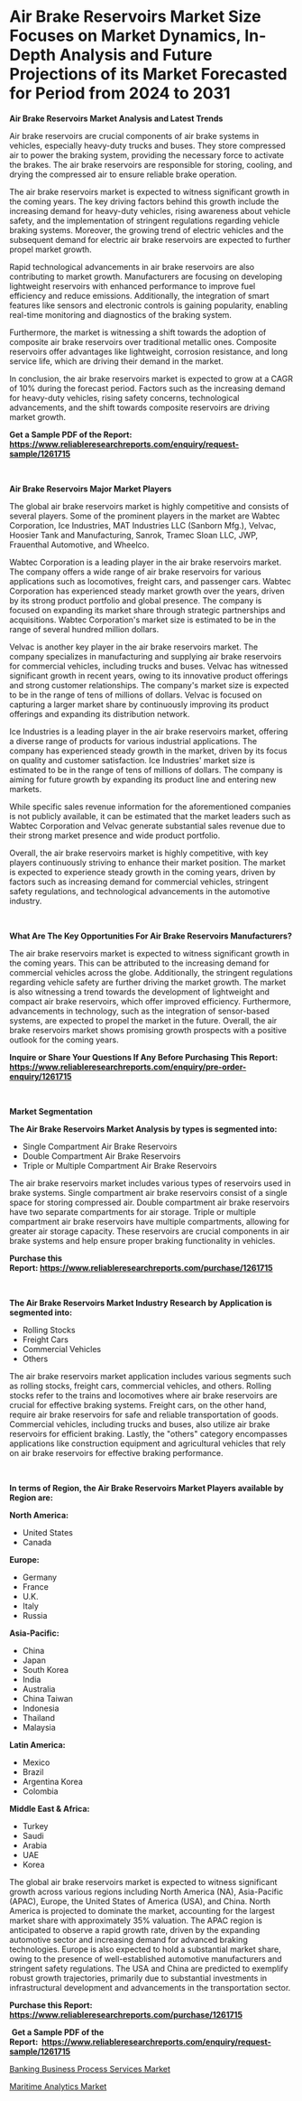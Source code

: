 <p><h1>Air Brake Reservoirs Market Size Focuses on Market Dynamics, In-Depth Analysis and Future Projections of its Market Forecasted for Period from 2024 to 2031</h1></p><p><strong>Air Brake Reservoirs Market Analysis and Latest Trends</strong></p>
<p><p>Air brake reservoirs are crucial components of air brake systems in vehicles, especially heavy-duty trucks and buses. They store compressed air to power the braking system, providing the necessary force to activate the brakes. The air brake reservoirs are responsible for storing, cooling, and drying the compressed air to ensure reliable brake operation.</p><p>The air brake reservoirs market is expected to witness significant growth in the coming years. The key driving factors behind this growth include the increasing demand for heavy-duty vehicles, rising awareness about vehicle safety, and the implementation of stringent regulations regarding vehicle braking systems. Moreover, the growing trend of electric vehicles and the subsequent demand for electric air brake reservoirs are expected to further propel market growth.</p><p>Rapid technological advancements in air brake reservoirs are also contributing to market growth. Manufacturers are focusing on developing lightweight reservoirs with enhanced performance to improve fuel efficiency and reduce emissions. Additionally, the integration of smart features like sensors and electronic controls is gaining popularity, enabling real-time monitoring and diagnostics of the braking system.</p><p>Furthermore, the market is witnessing a shift towards the adoption of composite air brake reservoirs over traditional metallic ones. Composite reservoirs offer advantages like lightweight, corrosion resistance, and long service life, which are driving their demand in the market.</p><p>In conclusion, the air brake reservoirs market is expected to grow at a CAGR of 10% during the forecast period. Factors such as the increasing demand for heavy-duty vehicles, rising safety concerns, technological advancements, and the shift towards composite reservoirs are driving market growth.</p></p>
<p><strong>Get a Sample PDF of the Report:&nbsp; <a href="https://www.reliableresearchreports.com/enquiry/request-sample/1261715">https://www.reliableresearchreports.com/enquiry/request-sample/1261715</a></strong></p>
<p>&nbsp;</p>
<p><strong>Air Brake Reservoirs Major Market Players</strong></p>
<p><p>The global air brake reservoirs market is highly competitive and consists of several players. Some of the prominent players in the market are Wabtec Corporation, Ice Industries, MAT Industries LLC (Sanborn Mfg.), Velvac, Hoosier Tank and Manufacturing, Sanrok, Tramec Sloan LLC, JWP, Frauenthal Automotive, and Wheelco.</p><p>Wabtec Corporation is a leading player in the air brake reservoirs market. The company offers a wide range of air brake reservoirs for various applications such as locomotives, freight cars, and passenger cars. Wabtec Corporation has experienced steady market growth over the years, driven by its strong product portfolio and global presence. The company is focused on expanding its market share through strategic partnerships and acquisitions. Wabtec Corporation's market size is estimated to be in the range of several hundred million dollars.</p><p>Velvac is another key player in the air brake reservoirs market. The company specializes in manufacturing and supplying air brake reservoirs for commercial vehicles, including trucks and buses. Velvac has witnessed significant growth in recent years, owing to its innovative product offerings and strong customer relationships. The company's market size is expected to be in the range of tens of millions of dollars. Velvac is focused on capturing a larger market share by continuously improving its product offerings and expanding its distribution network.</p><p>Ice Industries is a leading player in the air brake reservoirs market, offering a diverse range of products for various industrial applications. The company has experienced steady growth in the market, driven by its focus on quality and customer satisfaction. Ice Industries' market size is estimated to be in the range of tens of millions of dollars. The company is aiming for future growth by expanding its product line and entering new markets.</p><p>While specific sales revenue information for the aforementioned companies is not publicly available, it can be estimated that the market leaders such as Wabtec Corporation and Velvac generate substantial sales revenue due to their strong market presence and wide product portfolio.</p><p>Overall, the air brake reservoirs market is highly competitive, with key players continuously striving to enhance their market position. The market is expected to experience steady growth in the coming years, driven by factors such as increasing demand for commercial vehicles, stringent safety regulations, and technological advancements in the automotive industry.</p></p>
<p>&nbsp;</p>
<p><strong>What Are The Key Opportunities For Air Brake Reservoirs Manufacturers?</strong></p>
<p><p>The air brake reservoirs market is expected to witness significant growth in the coming years. This can be attributed to the increasing demand for commercial vehicles across the globe. Additionally, the stringent regulations regarding vehicle safety are further driving the market growth. The market is also witnessing a trend towards the development of lightweight and compact air brake reservoirs, which offer improved efficiency. Furthermore, advancements in technology, such as the integration of sensor-based systems, are expected to propel the market in the future. Overall, the air brake reservoirs market shows promising growth prospects with a positive outlook for the coming years.</p></p>
<p><strong>Inquire or Share Your Questions If Any Before Purchasing This Report: <a href="https://www.reliableresearchreports.com/enquiry/pre-order-enquiry/1261715">https://www.reliableresearchreports.com/enquiry/pre-order-enquiry/1261715</a></strong></p>
<p>&nbsp;</p>
<p><strong>Market Segmentation</strong></p>
<p><strong>The Air Brake Reservoirs Market Analysis by types is segmented into:</strong></p>
<p><ul><li>Single Compartment Air Brake Reservoirs</li><li>Double Compartment Air Brake Reservoirs</li><li>Triple or Multiple Compartment Air Brake Reservoirs</li></ul></p>
<p><p>The air brake reservoirs market includes various types of reservoirs used in brake systems. Single compartment air brake reservoirs consist of a single space for storing compressed air. Double compartment air brake reservoirs have two separate compartments for air storage. Triple or multiple compartment air brake reservoirs have multiple compartments, allowing for greater air storage capacity. These reservoirs are crucial components in air brake systems and help ensure proper braking functionality in vehicles.</p></p>
<p><strong>Purchase this Report:&nbsp;<a href="https://www.reliableresearchreports.com/purchase/1261715">https://www.reliableresearchreports.com/purchase/1261715</a></strong></p>
<p>&nbsp;</p>
<p><strong>The Air Brake Reservoirs Market Industry Research by Application is segmented into:</strong></p>
<p><ul><li>Rolling Stocks</li><li>Freight Cars</li><li>Commercial Vehicles</li><li>Others</li></ul></p>
<p><p>The air brake reservoirs market application includes various segments such as rolling stocks, freight cars, commercial vehicles, and others. Rolling stocks refer to the trains and locomotives where air brake reservoirs are crucial for effective braking systems. Freight cars, on the other hand, require air brake reservoirs for safe and reliable transportation of goods. Commercial vehicles, including trucks and buses, also utilize air brake reservoirs for efficient braking. Lastly, the "others" category encompasses applications like construction equipment and agricultural vehicles that rely on air brake reservoirs for effective braking performance.</p></p>
<p>&nbsp;</p>
<p><strong>In terms of Region, the Air Brake Reservoirs Market Players available by Region are:</strong></p>
<p>
    <p> <strong> North America: </strong>
        <ul>
            <li>United States</li>
            <li>Canada</li>
        </ul>
        </p> 
    <p> <strong> Europe: </strong>
        <ul>
            <li>Germany</li>
            <li>France</li>
            <li>U.K.</li>
            <li>Italy</li>
            <li>Russia</li>
        </ul>
        </p> 
    <p> <strong> Asia-Pacific: </strong>
        <ul>
            <li>China</li>
            <li>Japan</li>
            <li>South Korea</li>
            <li>India</li>
            <li>Australia</li>
            <li>China Taiwan</li>
            <li>Indonesia</li>
            <li>Thailand</li>
            <li>Malaysia</li>
        </ul>
        </p> 
    <p> <strong> Latin America: </strong>
        <ul>
            <li>Mexico</li>
            <li>Brazil</li>
            <li>Argentina Korea</li>
            <li>Colombia</li>
        </ul>
        </p> 
    <p> <strong> Middle East & Africa: </strong>
        <ul>
            <li>Turkey</li>
            <li>Saudi</li>
            <li>Arabia</li>
            <li>UAE</li>
            <li>Korea</li>
        </ul>
    </p>
    </p>
<p><p>The global air brake reservoirs market is expected to witness significant growth across various regions including North America (NA), Asia-Pacific (APAC), Europe, the United States of America (USA), and China. North America is projected to dominate the market, accounting for the largest market share with approximately 35% valuation. The APAC region is anticipated to observe a rapid growth rate, driven by the expanding automotive sector and increasing demand for advanced braking technologies. Europe is also expected to hold a substantial market share, owing to the presence of well-established automotive manufacturers and stringent safety regulations. The USA and China are predicted to exemplify robust growth trajectories, primarily due to substantial investments in infrastructural development and advancements in the transportation sector.</p></p>
<p><strong>Purchase this Report: <a href="https://www.reliableresearchreports.com/purchase/1261715">https://www.reliableresearchreports.com/purchase/1261715</a></strong></p>
<p>&nbsp;<strong>Get a Sample PDF of the Report:&nbsp;&nbsp;<a href="https://www.reliableresearchreports.com/enquiry/request-sample/1261715">https://www.reliableresearchreports.com/enquiry/request-sample/1261715</a></strong></p>
<p><strong></strong></p>
<p><p><a href="https://medium.com/p/c7a24a69b1c4/edit">Banking Business Process Services Market</a></p><p><a href="https://medium.com/p/ae1f696dff78/edit">Maritime Analytics Market</a></p></p>